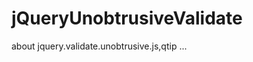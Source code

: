 jQueryUnobtrusiveValidate
=========================

about jquery.validate.unobtrusive.js,qtip ...

